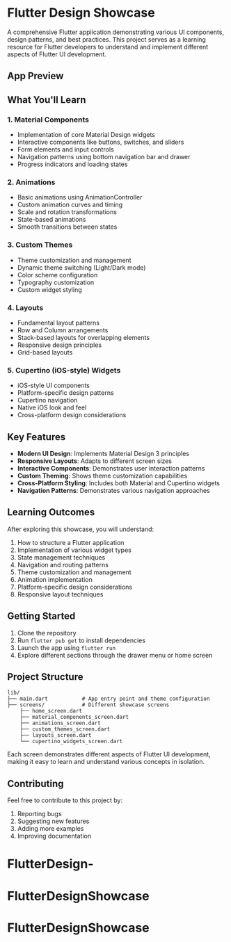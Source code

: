 # Flutter Design Showcase

A comprehensive Flutter application demonstrating various UI components, design patterns, and best practices. This project serves as a learning resource for Flutter developers to understand and implement different aspects of Flutter UI development.

## App Preview

## What You'll Learn

### 1. Material Components

- Implementation of core Material Design widgets
- Interactive components like buttons, switches, and sliders
- Form elements and input controls
- Navigation patterns using bottom navigation bar and drawer
- Progress indicators and loading states

### 2. Animations

- Basic animations using AnimationController
- Custom animation curves and timing
- Scale and rotation transformations
- State-based animations
- Smooth transitions between states

### 3. Custom Themes

- Theme customization and management
- Dynamic theme switching (Light/Dark mode)
- Color scheme configuration
- Typography customization
- Custom widget styling

### 4. Layouts

- Fundamental layout patterns
- Row and Column arrangements
- Stack-based layouts for overlapping elements
- Responsive design principles
- Grid-based layouts

### 5. Cupertino (iOS-style) Widgets

- iOS-style UI components
- Platform-specific design patterns
- Cupertino navigation
- Native iOS look and feel
- Cross-platform design considerations

## Key Features

- **Modern UI Design**: Implements Material Design 3 principles
- **Responsive Layouts**: Adapts to different screen sizes
- **Interactive Components**: Demonstrates user interaction patterns
- **Custom Theming**: Shows theme customization capabilities
- **Cross-Platform Styling**: Includes both Material and Cupertino widgets
- **Navigation Patterns**: Demonstrates various navigation approaches

## Learning Outcomes

After exploring this showcase, you will understand:

1. How to structure a Flutter application
2. Implementation of various widget types
3. State management techniques
4. Navigation and routing patterns
5. Theme customization and management
6. Animation implementation
7. Platform-specific design considerations
8. Responsive layout techniques

## Getting Started

1. Clone the repository
2. Run `flutter pub get` to install dependencies
3. Launch the app using `flutter run`
4. Explore different sections through the drawer menu or home screen

## Project Structure

```
lib/
├── main.dart           # App entry point and theme configuration
├── screens/            # Different showcase screens
    ├── home_screen.dart
    ├── material_components_screen.dart
    ├── animations_screen.dart
    ├── custom_themes_screen.dart
    ├── layouts_screen.dart
    └── cupertino_widgets_screen.dart
```

Each screen demonstrates different aspects of Flutter UI development, making it easy to learn and understand various concepts in isolation.

## Contributing

Feel free to contribute to this project by:

1. Reporting bugs
2. Suggesting new features
3. Adding more examples
4. Improving documentation

# FlutterDesign-

# FlutterDesignShowcase
# FlutterDesignShowcase

